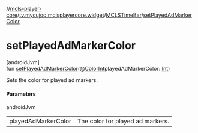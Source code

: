 //[mcls-player-core](../../../index.md)/[tv.mycujoo.mclsplayercore.widget](../index.md)/[MCLSTimeBar](index.md)/[setPlayedAdMarkerColor](set-played-ad-marker-color.md)

# setPlayedAdMarkerColor

[androidJvm]\
fun [setPlayedAdMarkerColor](set-played-ad-marker-color.md)(@[ColorInt](https://developer.android.com/reference/kotlin/androidx/annotation/ColorInt.html)playedAdMarkerColor: [Int](https://kotlinlang.org/api/latest/jvm/stdlib/kotlin/-int/index.html))

Sets the color for played ad markers.

#### Parameters

androidJvm

| | |
|---|---|
| playedAdMarkerColor | The color for played ad markers. |
